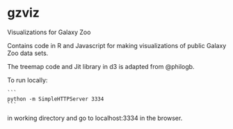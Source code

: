 gzviz
=====

Visualizations for Galaxy Zoo

Contains code in R and Javascript for making visualizations of public Galaxy Zoo data sets.

The treemap code and Jit library in d3 is adapted from @philogb. 

To run locally:

    ```
    python -m SimpleHTTPServer 3334
    ```

in working directory and go to localhost:3334 in the browser.
